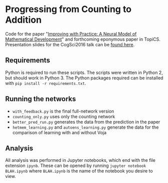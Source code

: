 # Progressing from Counting to Addition
Code for the paper "[Improving with Practice: A Neural Model of Mathematical Development](http://compneuro.uwaterloo.ca/files/publications/aubin.2016.pdf)" and forthcoming eponymous paper in TopiCS. Presentation slides for the CogSci2016 talk can be [found here](https://1drv.ms/p/s!Auhg6REoCX4GgWpkZHvmFBIN4FWV).

## Requirements

Python is required to run these scripts. The scripts were written in Python 2, but should work in Python 3.
The Python packages required can be installed with `pip install -r requirements.txt`.

## Running the networks

- `with_feedback.py` is the final full-network version
- `counting_only.py` uses only the counting network
- `better_pred_run.py` generates the data from the prediction in the paper
- `hetmem_learning.py` and `autoens_learning.py` generate the data for the comparison of learning with and without Voja

## Analysis

All analysis was performed in Jupyter notebooks, which end with the file extension `ipynb`.
These can be opened by running `jupyter notebook BLAH.ipynb` where `BLAH.ipynb` is the name of the notebook you
desire to view.
